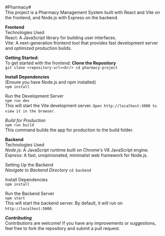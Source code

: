 #Pharmacy#<br/>
This project is a Pharmacy Management System built with React and Vite on the frontend, and Node.js with Express on the backend.<br/>

**Frontend**<br/>
Technologies Used<br/>
React: A JavaScript library for building user interfaces.<br/>
Vite: A next-generation frontend tool that provides fast development server and optimized production builds.<br/>

**Getting Started:**<br/>
To get started with the frontend:
**Clone the Repository**<br/>
``git clone <repository-url><br/>
cd pharmacy-project``

**Install Dependencies**<br/>
(Ensure you have Node.js and npm installed)<br/>
``npm install``<br/>

Run the Development Server<br/>
``npm run dev``<br/>
This will start the Vite development server. ``Open http://localhost:3000 to view it in the browser``.

*Build for Production*<br/>
``npm run build``<br/>
This command builds the app for production to the build folder.

**Backend**<br/>
Technologies Used<br/>
*Node.js*: A JavaScript runtime built on Chrome's V8 JavaScript engine.<br/>
*Express*: A fast, unopinionated, minimalist web framework for Node.js.<br/>

Setting Up the Backend<br/>
*Navigate to Backend Directory*
``cd backend``<br/>

Install Dependencies<br/>
``npm install``<br/>

Run the Backend Server<br/>
``npm start``<br/>
This will start the backend server. By default, it will run on ``http://localhost:5000``.<br/>

***Contributing***<br/>
Contributions are welcome! If you have any improvements or suggestions, feel free to fork the repository and submit a pull request.
